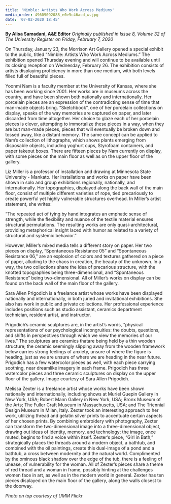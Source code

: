 ```yaml
---
title: 'Nimble: Artists Who Work Across Mediums'
media_order: 49609092088_e0e5c46acd_w.jpg
date: '07-02-2020 18:45'
---
```


**By Alisa Samadani, A&E Editor** _Originally published in Issue 8, Volume 32 of The University Register on Friday, February 7, 2020_

On Thursday, January 23, the Morrison Art Gallery opened a special exhibit to the public, titled “Nimble: Artists Who Work Across Mediums.” The exhibition opened Thursday evening and will continue to be available until its closing reception on Wednesday, February 26. The exhibition consists of artists displaying proficiency in 
more than one medium, with both levels filled full of beautiful pieces.

Yoonmi Nam is a faculty member at the University of Kansas, where she has been working since 2001. Her works are in museums across the country, and have been shown both nationally and internationally. Her porcelain pieces are an expression of the contradicting sense of time that man-made objects bring. “Sketchbook”, one
of her porcelain collections on display, speaks of the way memories are captured on paper, and later discarded from time altogether. Her choice to glaze each of her porcelain pieces is clever, attempting to immortalize these pieces in a way, when they are but man-made pieces, pieces that will eventually be broken down and tossed away, like a distant memory. The same concept can be applied to Nam’s collection of lithographs, which shows plants emerging from disposable objects, including yoghurt cups, Styrofoam containers, and paper takeout boxes. There are fifteen pieces by Nam currently on display, with some pieces on the main floor as well as on the upper floor of the gallery.

Liz Miller is a professor of installation and drawing at Minnesota State University - Mankato. Her installations and works on paper have been shown in solo and group exhibitions regionally, nationally, and internationally. Her topographies, displayed along the back wall of the main floor, consist of multiple different varieties of rope, tied precariously to create powerful yet highly vulnerable structures overhead. In Miller’s artist statement, she writes:

“The repeated act of tying by hand integrates an emphatic sense of strength, while the flexibility and nuance of the textile material ensures structural permutations. The resulting works are only quasi-architectural, providing metaphorical insight laced with humor as related to a variety of structural and systemic behavior.”

However, Miller’s mixed media tells a different story on paper. Her two pieces on display, “Spontaneous Resistance 05” and “Spontaneous Resistance 06,” are an explosion of colors and textures gathered on a piece of paper, alluding to the chaos in creation, the beauty of the unknown. In a way, the two collections share the idea of precarious structure, with the knotted topographies being three-dimensional, and “Spontaneous Resistance” being two-dimensional. All of Miller’s works on display can be found on the back wall of the main floor of the gallery.

Sara Allen Prigodich is a freelance artist whose works have been displayed nationally and internationally, in both juried and invitational exhibitions. She also has work in public and private collections. Her professional experience includes positions such as studio assistant, ceramics department technician, resident artist, and instructor.

Prigodich’s ceramic sculptures are, in the artist’s words, “physical representations of our psychological incongruities: the doubts, questions, and shifts in perspectives through which we view the memories of our lives.” The sculptures are ceramics thatare being held by a thin wooden structure; the ceramic seemingly slipping away from the wooden framework below carries strong feelings of anxiety, unsure of where the figure is heading, just as we are unsure of where we are heading in the near future. Prigodich has a few watercolor pieces as well, with each piece carrying soothing, near dreamlike imagery in each frame. Prigodich has three watercolor pieces and three ceramic sculptures on display on the upper floor of the gallery. Image courtesy of Sara Allen Prigodich. 

Melissa Zexter is a freelance artist whose works have been shown nationally and internationally, including shows at Muriel Guepin Gallery in New York, USA; Robert Mann Gallery in New York, USA; Bronx Museum of the Arts; The Fuller Craft Museum in Massachusetts, USA; and The Triennial Design Museum in Milan, Italy. Zexter took an interesting approach to her work, utilizing thread and gelatin silver prints to accentuate certain aspects of her chosen prints. By combining embroidery with photography, Zexter can transform the two-dimensional image into a three-dimensional object, drawing out ideas of identity, memory, and technology; the image, once muted, begins to find a voice within itself. Zexter’s piece, “Girl in Bath,” strategically places the threads around a modern object, a bathtub, and combined with the oil paintings, create this dual-image of a pond and a bathtub, a cross between modernity and the natural world. Complimented by the ominous black shadow over the edge of the tub, there is a feeling of unease, of vulnerability for the woman. All of Zexter’s pieces share a theme of red thread and a woman in frame, possibly hinting at the challenges women face in art, as well as in the modern world in general. Zexter has ten pieces displayed on the main floor of the gallery, along the walls closest to the doorway.

_Photo on top courtesy of UMM Flickr_